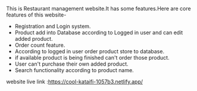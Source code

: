 This is Restaurant management website.It has some features.Here are core features of this website-

- Registration and Login system.
- Product add into Database according to Logged in user and can edit added product.
- Order count feature.
- According to logged in user  order product store to database.
- if available product is being finished can't order those product.
- User can't purchase their own added product.
- Search functionality according to product name.

website live link :https://cool-kataifi-1057b3.netlify.app/
